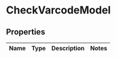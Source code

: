 
# CheckVarcodeModel

## Properties
Name | Type | Description | Notes
------------ | ------------- | ------------- | -------------



